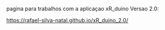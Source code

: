 pagina para trabalhos com a aplicaçao xR_duino Versao 2.0:

https://rafael-silva-natal.github.io/xR_duino_2.0/
